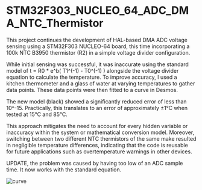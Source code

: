 # STM32F303_NUCLEO_64_ADC_DMA_NTC_Thermistor
This project continues the development of HAL-based DMA ADC voltage sensing using a STM32F303 NUCLEO-64 board, this time incorporating a 100k NTC B3950 thermistor (R2) in a simple voltage divider configuration.

While initial sensing was successful, it was inaccurate using the standard model of t = R0 * e^b( T1^(-1) - T0^(-1) ) alongside the voltage divider equation to calculate the temperature. 
To improve accuracy, I used a kitchen thermometer and a glass of water at varying temperatures to gather data points. These data points were then fitted to a curve in Desmos.

The new model (black) showed a significantly reduced error of less than 10^-15. Practically, this translates to an error of approximately ±1°C when tested at 15°C and 85°C.

This approach mitigates the need to account for every hidden variable or inaccuracy within the system or mathematical conversion model. Moreover, switching between two different 
NTC thermistors of the same make resulted in negligible temperature differences, indicating that the code is reusable for future applications such as overtemperature warnings in other devices.

UPDATE, the problem was caused by having too low of an ADC sample time. It now works with the standard equation.

![curve](https://github.com/DoggeBoi/STM32F303_NUCLEO_64_ADC_DMA_NTC_Thermistor/assets/59169880/62b553f8-563f-4134-9bf4-a1e2c86cc860)

